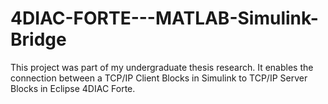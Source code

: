 # 4DIAC-FORTE---MATLAB-Simulink-Bridge
This project was part of my undergraduate thesis research. It enables the connection between a TCP/IP Client Blocks in Simulink to TCP/IP Server Blocks in Eclipse 4DIAC Forte. 

